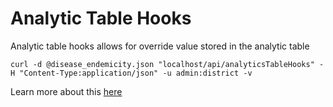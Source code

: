 # Analytic Table Hooks

Analytic table hooks allows for override value stored in the analytic table


`curl -d @disease_endemicity.json "localhost/api/analyticsTableHooks" -H "Content-Type:application/json" -u admin:district -v`

Learn more about this [here](https://docs.dhis2.org/2.30/en/developer/html/webapi_analytics_table_hooks.html)